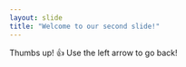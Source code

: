 ```yaml
---
layout: slide
title: "Welcome to our second slide!"
---
```

Thumbs up! :+1:
Use the left arrow to go back!
